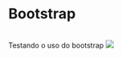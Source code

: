 # Bootstrap
<br>
Testando o uso do bootstrap
<img style="width=100%" src="https://64.media.tumblr.com/15aae73dab1c8dd2cac26b1b6145a7b3/7a4ba4a428fa6206-59/s540x810/83ac1cd4be77d6622f238ea416b7f0442a35e50b.pnj">
